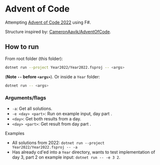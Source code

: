 # Advent of Code

Attempting [Advent of Code 2022](https://adventofcode.com/2022) using F#. 

Structure inspired by: [CameronAavik/AdventOfCode](https://github.com/CameronAavik/AdventOfCode). 

## How to run

From root folder (this folder): 

```bash
dotnet run --project Year2022/Year2022.fsproj -- <args>
```

(**Note `--` before `<args>`**). Or inside a `Year` folder: 

```bash
dotnet run -- <args>
```

### Arguments/flags 

- `-a`: Get all solutions. 
- `-e <day> <part>`: Run on example input, day <day> part <part>. 
- `<day>`: Get both results from a day. 
- `<day> <part>`: Get result from day <day> part <part>.

Examples 

- All solutions from 2022: `dotnet run --project Year2022/Year2022.fsproj -- -a`
- Has already cd'ed into a `Year` directory, wants to test implementation of day 3, part 2 on example input: `dotnet run -- -e 3 2`. 
